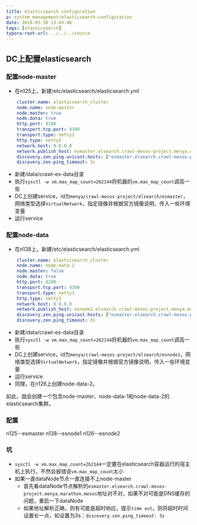 ```yaml
---
title: elasticsearch configuration
p: system_management/elasticsearch-configuration
date: 2018-05-30 13:43:48
tags: [elasticsearch]
typora-root-url: ../../../source
---
```


## DC上配置elasticsearch
### 配置node-master
- 在n125上，新建/etc/elasticsearch/elasticsearch.yml
```yaml
    cluster.name: elasticsearch_cluster
    node.name: node-master
    node.master: true
    node.data: true
    http.port: 9200
    transport.tcp.port: 9300
    transport.type: netty3
    http.type: netty3
    network.host: 0.0.0.0
    network.publish_host: esmaster.elsearch.crawl-mesos-project.menya.marathon.mesos
    discovery.zen.ping.unicast.hosts: ["esmaster.elsearch.crawl-mesos-project.menya.marathon.mesos:9300"]
    discovery.zen.ping_timeout: 3s
```
- 新建/data/crawl-es-data目录
- 执行`sysctl -w vm.max_map_count=262144`将机器的`vm.max_map_count`调高一些
- DC上创建service，id为`menya/crawl-mesos-project/elsearch/esmaster`，网络类型选择`VirtualNetwork`，指定镜像并根据官方镜像说明，传入一些环境变量
- 运行service

<!--more-->

### 配置node-data
- 在n138上，新建/etc/elasticsearch/elasticsearch.yml
```yaml
    cluster.name: elasticsearch_cluster
    node.name: node-data-1
    node.master: false
    node.data: true
    http.port: 9200
    transport.tcp.port: 9300
    transport.type: netty3
    http.type: netty3
    network.host: 0.0.0.0
    network.publish_host: esnode1.elsearch.crawl-mesos-project.menya.marathon.mesos
    discovery.zen.ping.unicast.hosts: ["esmaster.elsearch.crawl-mesos-project.menya.marathon.mesos:9300"]
    discovery.zen.ping_timeout: 3s
```
- 新建/data/crawl-es-data目录
- 执行`sysctl -w vm.max_map_count=262144`将机器的`vm.max_map_count`调高一些
- DC上创建service，id为`menya/crawl-mesos-project/elsearch/esnode1`，网络类型选择`VirtualNetwork`，指定镜像并根据官方镜像说明，传入一些环境变量
- 运行service
- 同理，在n126上创建node-data-2。

如此，就会创建一个包含node-master、node-data-1和node-data-2的elasticsearch集群。

### 配置
n125--esmaster
n138--esnode1
n126--esnode2


### 坑
- `sysctl -w vm.max_map_count=262144`一定要在elasticsearch容器运行的宿主机上执行，不然会报错说`vm.max_map_count`太小
- 如果一直dataNode节点一直连接不上node-master
  - 首先看dataNode节点解析的`esmaster.elsearch.crawl-mesos-project.menya.marathon.mesos`地址对不对，如果不对可能是DNS缓存的问题，重启一下dataNode
  - 如果地址解析正确，则有可能是超时响应，提示`time out`，则将超时时间设置长一点，如设置为3s：`discovery.zen.ping_timeout: 3s`